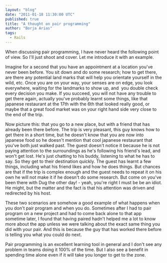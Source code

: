 ```yaml
---
layout: "blog"
date: "2011-01-18 11:30:00 UTC"
published: true
title: "A thought on pair programming"
author: "Borja Arias"
tags:
  - Rails
---
```


<p>When discussing pair programming, I have never heard the following point of view. So I&#39;ll just shoot and cover. Let me introduce it with an example.</p>
<p class="p2">Imagine for a second that you have an appointment at a location you&#39;ve never been before. You sit down and do some research; how to get there, are there any potential land marks that will help you orientate yourself in the wild, etc. Once you are on your way, your senses are on edge, you look everywhere, waiting for the landmarks to show up, and&nbsp; you double check every decision you make. If you succeed, you will not have any trouble to get there again, actually you&#39;ve probably learnt some things, like that japanese restaurant at the 17th with the 6th that looked really good, or maybe that a great food market was on your right hand side very close to the end of the trip.</p>
<p class="p2">Now picture this: that you go to a new place, but with a friend that has already been there before. The trip is very pleasant, this guy knows how to get there in a short time, but he doesn&#39;t know that you are now into japanese food so he doesn&#39;t mention that cool japanese restaurant that you&#39;ve both just walked past. The guest doesn&#39;t notice it because he is not paying attention to the surroundings as he&#39;s following his friend&#39;s lead, and won&#39;t get lost. He&#39;s just chatting to his buddy, listening to what he has to say. So they get to their destination quickly. The guest has learnt a few things, including what his friend likes and how he does things. But chances are that if the trip is complex enough and the guest needs to repeat it on his own he will not make it if he doesn&#39;t do some research. But come on you&#39;ve been there with Dug the other day! - yeah, you&#39;re right I must be be an idiot. He might, but the matter and the fact is that his attention was driven and redirected by his host.</p>
<p class="p2">These two scenarios are somehow a good example of what happens when you don&#39;t pair program and when you do. Sometimes after I had to pair program on a new project and had to come back alone to that app sometime later, I found that having paired hadn&#39;t helped me a lot to know more about the app unless we were talking about the exact same thing you did with your pair. And this is because the guy that has worked there before is telling you what you could do next.</p>
<p class="p2">Pair programming is an excellent learning tool in general and I don&#39;t see any problem in teams doing it 100% of the time. But I also see a benefit in spending time alone even if it will take you longer to get to the zone.</p>

